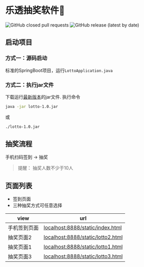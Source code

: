 # 乐透抽奖软件:tada:
![GitHub closed pull requests](https://img.shields.io/github/issues-pr-closed/yangb92/lucky)
![GitHub release (latest by date)](https://img.shields.io/github/v/release/yangb92/lucky)

## 启动项目

### 方式一：源码启动
标准的SpringBoot项目，运行`LottoApplication.java`

### 方式二：执行jar文件
下载运行[最新版本](http://github.com/yangb92/lucky/releases)的jar文件.
执行命令
```sh
java -jar lotto-1.0.jar
```
或
```sh
./lotto-1.0.jar
```
## 抽奖流程

手机扫码签到 -> 抽奖

> 提醒： 抽奖人数不少于10人

## 页面列表

* 签到页面
* 三种抽奖方式可任意选择

|view|url|
|---|---|
|手机签到页面|<localhost:8888/static/index.html>|
|抽奖页面2|<localhost:8888/static/lotto2.html>|
|抽奖页面1|<localhost:8888/static/lotto1.html>|
|抽奖页面3|<localhost:8888/static/lotto3.html>|
